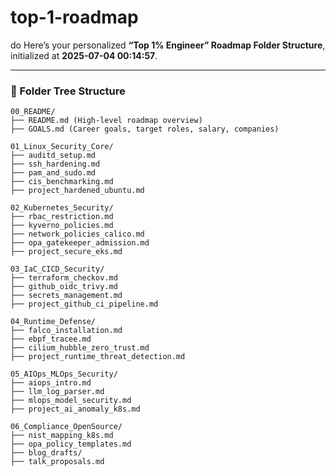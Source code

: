 # top-1-roadmap
do Here’s your personalized **“Top 1% Engineer” Roadmap Folder Structure**, initialized at **2025-07-04 00:14:57**.

---

### 📁 Folder Tree Structure

```
00_README/
├── README.md (High-level roadmap overview)
├── GOALS.md (Career goals, target roles, salary, companies)

01_Linux_Security_Core/
├── auditd_setup.md
├── ssh_hardening.md
├── pam_and_sudo.md
├── cis_benchmarking.md
├── project_hardened_ubuntu.md

02_Kubernetes_Security/
├── rbac_restriction.md
├── kyverno_policies.md
├── network_policies_calico.md
├── opa_gatekeeper_admission.md
├── project_secure_eks.md

03_IaC_CICD_Security/
├── terraform_checkov.md
├── github_oidc_trivy.md
├── secrets_management.md
├── project_github_ci_pipeline.md

04_Runtime_Defense/
├── falco_installation.md
├── ebpf_tracee.md
├── cilium_hubble_zero_trust.md
├── project_runtime_threat_detection.md

05_AIOps_MLOps_Security/
├── aiops_intro.md
├── llm_log_parser.md
├── mlops_model_security.md
├── project_ai_anomaly_k8s.md

06_Compliance_OpenSource/
├── nist_mapping_k8s.md
├── opa_policy_templates.md
├── blog_drafts/
├── talk_proposals.md
```

